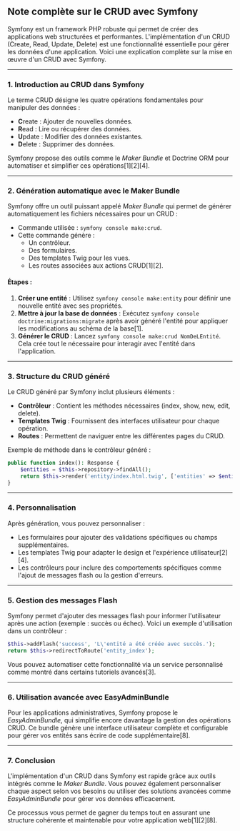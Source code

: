 ## Note complète sur le CRUD avec Symfony

Symfony est un framework PHP robuste qui permet de créer des applications web structurées et performantes. L'implémentation d'un CRUD (Create, Read, Update, Delete) est une fonctionnalité essentielle pour gérer les données d'une application. Voici une explication complète sur la mise en œuvre d'un CRUD avec Symfony.

---

### **1. Introduction au CRUD dans Symfony**
Le terme CRUD désigne les quatre opérations fondamentales pour manipuler des données :
- **C**reate : Ajouter de nouvelles données.
- **R**ead : Lire ou récupérer des données.
- **U**pdate : Modifier des données existantes.
- **D**elete : Supprimer des données.

Symfony propose des outils comme le *Maker Bundle* et Doctrine ORM pour automatiser et simplifier ces opérations[1][2][4].

---

### **2. Génération automatique avec le Maker Bundle**
Symfony offre un outil puissant appelé *Maker Bundle* qui permet de générer automatiquement les fichiers nécessaires pour un CRUD :
- Commande utilisée : `symfony console make:crud`.
- Cette commande génère :
  - Un contrôleur.
  - Des formulaires.
  - Des templates Twig pour les vues.
  - Les routes associées aux actions CRUD[1][2].

#### Étapes :
1. **Créer une entité** :
   Utilisez `symfony console make:entity` pour définir une nouvelle entité avec ses propriétés.
2. **Mettre à jour la base de données** :
   Exécutez `symfony console doctrine:migrations:migrate` après avoir généré l'entité pour appliquer les modifications au schéma de la base[1].
3. **Générer le CRUD** :
   Lancez `symfony console make:crud NomDeLEntité`. Cela crée tout le nécessaire pour interagir avec l'entité dans l'application.

---

### **3. Structure du CRUD généré**
Le CRUD généré par Symfony inclut plusieurs éléments :
- **Contrôleur** : Contient les méthodes nécessaires (index, show, new, edit, delete).
- **Templates Twig** : Fournissent des interfaces utilisateur pour chaque opération.
- **Routes** : Permettent de naviguer entre les différentes pages du CRUD.

Exemple de méthode dans le contrôleur généré :
```php
public function index(): Response {
    $entities = $this->repository->findAll();
    return $this->render('entity/index.html.twig', ['entities' => $entities]);
}
```

---

### **4. Personnalisation**
Après génération, vous pouvez personnaliser :
- Les formulaires pour ajouter des validations spécifiques ou champs supplémentaires.
- Les templates Twig pour adapter le design et l'expérience utilisateur[2][4].
- Les contrôleurs pour inclure des comportements spécifiques comme l'ajout de messages flash ou la gestion d'erreurs.

---

### **5. Gestion des messages Flash**
Symfony permet d'ajouter des messages flash pour informer l'utilisateur après une action (exemple : succès ou échec). Voici un exemple d'utilisation dans un contrôleur :
```php
$this->addFlash('success', 'L\'entité a été créée avec succès.');
return $this->redirectToRoute('entity_index');
```
Vous pouvez automatiser cette fonctionnalité via un service personnalisé comme montré dans certains tutoriels avancés[3].

---

### **6. Utilisation avancée avec EasyAdminBundle**
Pour les applications administratives, Symfony propose le *EasyAdminBundle*, qui simplifie encore davantage la gestion des opérations CRUD. Ce bundle génère une interface utilisateur complète et configurable pour gérer vos entités sans écrire de code supplémentaire[8].

---

### **7. Conclusion**
L'implémentation d'un CRUD dans Symfony est rapide grâce aux outils intégrés comme le *Maker Bundle*. Vous pouvez également personnaliser chaque aspect selon vos besoins ou utiliser des solutions avancées comme *EasyAdminBundle* pour gérer vos données efficacement.

Ce processus vous permet de gagner du temps tout en assurant une structure cohérente et maintenable pour votre application web[1][2][8].

